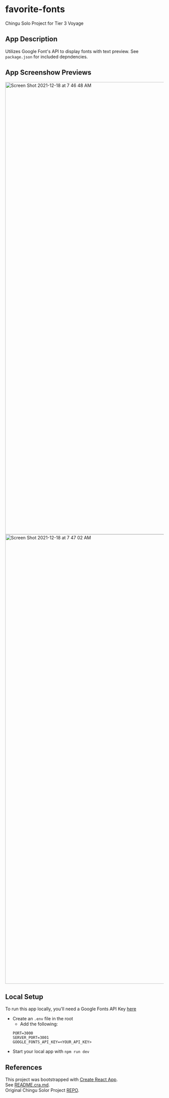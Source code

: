 # favorite-fonts
Chingu Solo Project for Tier 3 Voyage

## App Description
Utilizes Google Font's API to display fonts with text preview. See `package.json` for included depndencies.

## App Screenshow Previews
<img width="1434" alt="Screen Shot 2021-12-18 at 7 46 48 AM" src="https://user-images.githubusercontent.com/25065329/146641644-664904b9-efe2-4699-aa06-a0b6e93602c0.png">
<img width="1425" alt="Screen Shot 2021-12-18 at 7 47 02 AM" src="https://user-images.githubusercontent.com/25065329/146641646-09475396-f919-4fe6-8bd8-aef2a7730cc9.png">


## Local Setup
To run this app locally, you'll need a Google Fonts API Key [here](https://developers.google.com/fonts/docs/developer_api)

- Create an `.env` file in the root
  - Add the following:
  ```
  PORT=3000
  SERVER_PORT=3001
  GOOGLE_FONTS_API_KEY=<YOUR_API_KEY>
  ```
- Start your local app with `npm run dev`

## References
This project was bootstrapped with [Create React App](https://github.com/facebook/create-react-app).  
See [README.cra.md](https://github.com/ziggysauce/favorite-fonts/blob/main/README.cra.md).  
Original Chingu Solor Project [REPO](https://github.com/chingu-voyages/soloproject-tier3-favfonts).  

